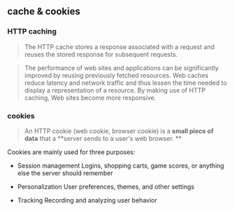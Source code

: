 ## cache & cookies
### HTTP caching

> The HTTP cache stores a response associated with a request and reuses the stored response for subsequent requests.
  
> The performance of web sites and applications can be significantly improved by reusing previously fetched resources. Web caches reduce latency and network traffic and thus lessen the time needed to display a representation of a resource. By making use of HTTP caching, Web sites become more responsive.
  
### cookies
> An HTTP cookie (web cookie, browser cookie) is a **small piece of data** that a **server sends to a user's web browser. **
  
Cookies are mainly used for three purposes:

- Session management
  Logins, shopping carts, game scores, or anything else the server should remember

- Personalization
  User preferences, themes, and other settings

- Tracking
  Recording and analyzing user behavior

